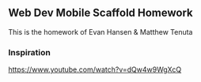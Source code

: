 ## Web Dev Mobile Scaffold Homework

This is the homework of Evan Hansen & Matthew Tenuta

### Inspiration

https://www.youtube.com/watch?v=dQw4w9WgXcQ

